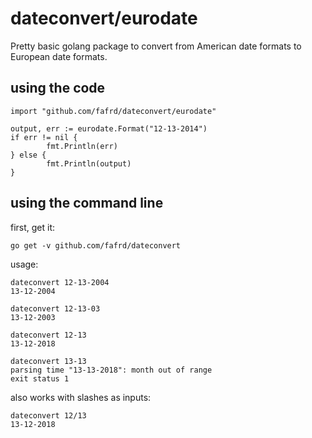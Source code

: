 # dateconvert/eurodate

Pretty basic golang package to convert from American date formats to European date formats.

## using the code
```
import "github.com/fafrd/dateconvert/eurodate"
```
```
output, err := eurodate.Format("12-13-2014")
if err != nil {
        fmt.Println(err)
} else {
        fmt.Println(output)
}
```

## using the command line
first, get it:
```
go get -v github.com/fafrd/dateconvert
```
usage:
```
dateconvert 12-13-2004
13-12-2004

dateconvert 12-13-03
13-12-2003

dateconvert 12-13
13-12-2018

dateconvert 13-13
parsing time "13-13-2018": month out of range
exit status 1
```

also works with slashes as inputs:
```
dateconvert 12/13
13-12-2018
```
